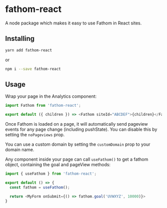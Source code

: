 # fathom-react

A node package which makes it easy to use Fathom in React sites.

## Installing

```sh
yarn add fathom-react
```

or

```sh
npm i --save fathom-react
```

## Usage

Wrap your page in the Analytics component:

```js
import Fathom from 'fathom-react';

export default ({ children }) => <Fathom siteId="ABCDEF">{children}</Fathom>;
```

Once Fathom is loaded on a page, it will automatically send pageview events for any page change (including pushState).
You can disable this by setting the `noPageviews` prop.

You can use a custom domain by setting the `customDomain` prop to your domain name.

Any component inside your page can call `useFathom()` to get a fathom object, containing the goal and pageView methods:

```js
import { useFathom } from 'fathom-react';

export default () => {
  const fathom = useFathom();

  return <MyForm onSubmit={() => fathom.goal('UVWXYZ', 10000)}>
}
```
